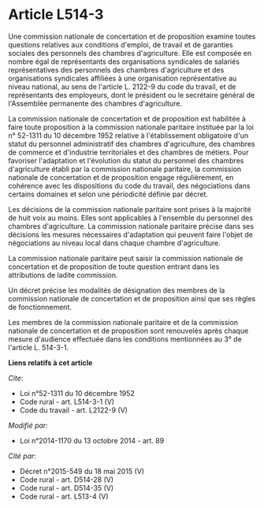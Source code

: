 # Article L514-3

Une commission nationale de concertation et de proposition examine toutes questions relatives aux conditions d'emploi, de
travail et de garanties sociales des personnels des chambres d'agriculture. Elle est composée en nombre égal de représentants
des organisations syndicales de salariés représentatives des personnels des chambres d'agriculture et des organisations
syndicales affiliées à une organisation représentative au niveau national, au sens de l'article L. 2122-9 du code du travail,
et de représentants des employeurs, dont le président ou le secrétaire général de l'Assemblée permanente des chambres
d'agriculture. 

La commission nationale de concertation et de proposition est habilitée à faire toute proposition à la commission nationale
paritaire instituée par la loi n° 52-1311 du 10 décembre 1952 relative à l'établissement obligatoire d'un statut du personnel
administratif des chambres d'agriculture, des chambres de commerce et d'industrie territoriales et des chambres de métiers.
Pour favoriser l'adaptation et l'évolution du statut du personnel des chambres d'agriculture établi par la commission
nationale paritaire, la commission nationale de concertation et de proposition engage régulièrement, en cohérence avec les
dispositions du code du travail, des négociations dans certains domaines et selon une périodicité définie par décret. 

Les décisions de la commission nationale paritaire sont prises à la majorité de huit voix au moins. Elles sont applicables à
l'ensemble du personnel des chambres d'agriculture. La commission nationale paritaire précise dans ses décisions les mesures
nécessaires d'adaptation qui peuvent faire l'objet de négociations au niveau local dans chaque chambre d'agriculture. 

La commission nationale paritaire peut saisir la commission nationale de concertation et de proposition de toute question
entrant dans les attributions de ladite commission. 

Un décret précise les modalités de désignation des membres de la commission nationale de concertation et de proposition ainsi
que ses règles de fonctionnement. 

Les membres de la commission nationale paritaire et de la commission nationale de concertation et de proposition sont
renouvelés après chaque mesure d'audience effectuée dans les conditions mentionnées au 3° de l'article L. 514-3-1.

**Liens relatifs à cet article**

_Cite_:

  - Loi n°52-1311 du 10 décembre 1952
  - Code rural - art. L514-3-1 (V)
  - Code du travail - art. L2122-9 (V)

_Modifié par_:

  - Loi n°2014-1170 du 13 octobre 2014 - art. 89

_Cité par_:

  - Décret n°2015-549 du 18 mai 2015 (V)
  - Code rural - art. D514-28 (V)
  - Code rural - art. D514-35 (V)
  - Code rural - art. L513-4 (V)

